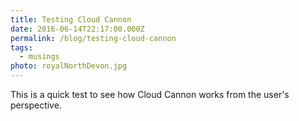 ```yaml
---
title: Testing Cloud Cannon
date: 2016-06-14T22:17:00.000Z
permalink: /blog/testing-cloud-cannon
tags:
  - musings
photo: royalNorthDevon.jpg
---
```



This is a quick test to see how Cloud Cannon works from the user's perspective.&nbsp;